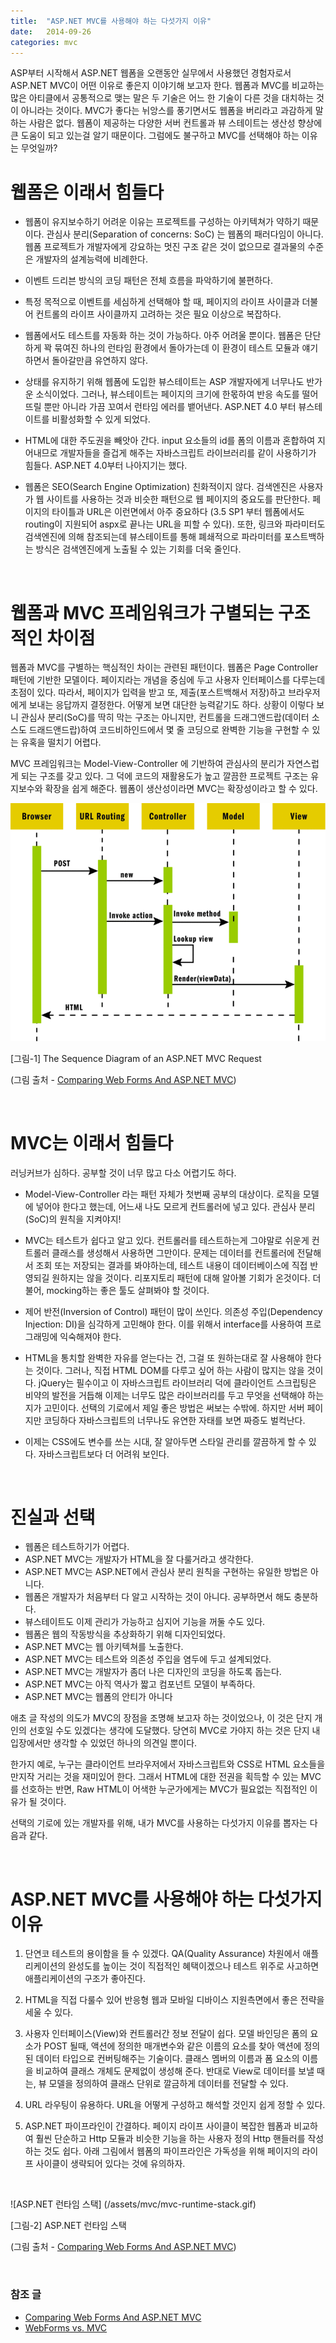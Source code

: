 ```yaml
---
title:  "ASP.NET MVC를 사용해야 하는 다섯가지 이유"
date:   2014-09-26
categories: mvc
---
```


ASP부터 시작해서 ASP.NET 웹폼을 오랜동안 실무에서 사용했던 경험자로서 ASP.NET MVC이 어떤 이유로 좋은지 이야기해 보고자 한다. 웹폼과 MVC를 비교하는 많은 아티클에서 공통적으로 맺는 말은 두 기술은 어느 한 기술이 다른 것을 대치하는 것이 아니라는 것이다. MVC가 좋다는 뉘앙스를 풍기면서도 웹폼을 버리라고 과감하게 말하는 사람은 없다. 웹폼이 제공하는 다양한 서버 컨트롤과 뷰 스테이트는 생산성 향상에 큰 도움이 되고 있는걸 알기 때문이다. 그럼에도 불구하고 MVC를 선택해야 하는 이유는 무엇일까?

# 웹폼은 이래서 힘들다

- 웹폼이 유지보수하기 어려운 이유는 프로젝트를 구성하는 아키텍쳐가 약하기 때문이다. 관심사 분리(Separation of concerns: SoC) 는 웹폼의 패러다임이 아니다. 웹폼 프로젝트가 개발자에게 강요하는 멋진 구조 같은 것이 없으므로 결과물의 수준은 개발자의 설계능력에 비례한다.

- 이벤트 드리븐 방식의 코딩 패턴은 전체 흐름을 파악하기에 불편하다.

- 특정 목적으로 이벤트를 세심하게 선택해야 할 때, 페이지의 라이프 사이클과 더불어 컨트롤의 라이프 사이클까지 고려하는 것은 필요 이상으로 복잡하다.

- 웹폼에서도 테스트를 자동화 하는 것이 가능하다. 아주 어려울 뿐이다. 웹폼은 단단하게 꽉 묶여진 하나의 런타임 환경에서 돌아가는데 이 환경이 테스트 모듈과 얘기하면서 돌아갈만큼 유연하지 않다.

- 상태를 유지하기 위해 웹폼에 도입한 뷰스테이트는 ASP 개발자에게 너무나도 반가운 소식이었다. 그러나, 뷰스테이트는 페이지의 크기에 한몫하여 반응 속도를 떨어뜨릴 뿐만 아니라 가끔 꼬여서 런타임 에러를 뱉어낸다. ASP.NET 4.0 부터 뷰스테이트를 비활성화할 수 있게 되었다.

- HTML에 대한 주도권을 빼앗아 간다. input 요소들의 id를 폼의 이름과 혼합하여 지어내므로 개발자들을 즐겁게 해주는 자바스크립트 라이브러리를 같이 사용하기가 힘들다. ASP.NET 4.0부터 나아지기는 했다.

- 웹폼은 SEO(Search Engine Optimization) 친화적이지 않다. 검색엔진은 사용자가 웹 사이트를 사용하는 것과 비슷한 패턴으로 웹 페이지의 중요도를 판단한다. 페이지의 타이틀과 URL은 이런면에서 아주 중요하다 (3.5 SP1 부터 웹폼에서도 routing이 지원되어 aspx로 끝나는 URL을 피할 수 있다). 또한, 링크와 파라미터도 검색엔진에 의해 참조되는데 뷰스테이트를 통해 폐쇄적으로 파라미터를 포스트백하는 방식은 검색엔진에게 노출될 수 있는 기회를 더욱 줄인다.

<br />

# 웹폼과 MVC 프레임워크가 구별되는 구조적인 차이점

웹폼과 MVC를 구별하는 핵심적인 차이는 관련된 패턴이다. 웹폼은 Page Controller 패턴에 기반한 모델이다. 페이지라는 개념을 중심에 두고 사용자 인터페이스를 다루는데 초점이 있다. 따라서, 페이지가 입력을 받고 또, 제출(포스트백해서 저장)하고 브라우저에게 보내는 응답까지 결정한다. 어떻게 보면 대단한 능력같기도 하다. 상황이 이렇다 보니 관심사 분리(SoC)를 딱히 막는 구조는 아니지만, 컨트롤을 드래그앤드랍(데이터 소스도 드래드앤드랍)하여 코드비하인드에서 몇 줄 코딩으로 완벽한 기능을 구현할 수 있는 유혹을 떨치기 어렵다.

MVC 프레임워크는 Model-View-Controller 에 기반하여 관심사의 분리가 자연스럽게 되는 구조를 갖고 있다. 그 덕에 코드의 재활용도가 높고 깔끔한 프로젝트 구조는 유지보수와 확장을 쉽게 해준다. 웹폼이 생산성이라면 MVC는 확장성이라고 할 수 있다.

![The Sequence Diagram of an ASP.NET MVC Request](/assets/mvc/aspnet-mvc-request.gif)

[그림-1] The Sequence Diagram of an ASP.NET MVC Request

(그림 출처 - [Comparing Web Forms And ASP.NET MVC])

<br />

# MVC는 이래서 힘들다

러닝커브가 심하다. 공부할 것이 너무 많고 다소 어렵기도 하다.

- Model-View-Controller 라는 패턴 자체가 첫번째 공부의 대상이다. 로직을 모델에 넣어야 한다고 했는데, 어느새 나도 모르게 컨트롤러에 넣고 있다. 관심사 분리(SoC)의 원칙을 지켜야지!

- MVC는 테스트가 쉽다고 알고 있다. 컨트롤러를 테스트하는게 그야말로 쉬운게 컨트롤러 클래스를 생성해서 사용하면 그만이다. 문제는 데이터를 컨트롤러에 전달해서 조회 또는 저장되는 결과를 봐야하는데, 테스트 내용이 데이터베이스에 직접 반영되길 원하지는 않을 것이다. 리포지토리 패턴에 대해 알아볼 기회가 온것이다. 더불어, mocking하는 좋은 툴도 살펴봐야 할 것이다.

- 제어 반전(Inversion of Control) 패턴이 많이 쓰인다. 의존성 주입(Dependency Injection: DI)을 심각하게 고민해야 한다. 이를 위해서 interface를 사용하여 프로그래밍에 익숙해져야 한다.

- HTML을 통치할 완벽한 자유를 얻는다는 건, 그걸 또 원하는대로 잘 사용해야 한다는 것이다. 그러나, 직접 HTML DOM를 다루고 싶어 하는 사람이 많지는 않을 것이다. jQuery는 필수이고 이 자바스크립트 라이브러리 덕에 클라이언트 스크립팅은 비약의 발전을 거듭해 이제는 너무도 많은 라이브러리를 두고 무엇을 선택해야 하는지가 고민이다. 선택의 기로에서 제일 좋은 방법은 써보는 수밖에. 하지만 서버 페이지만 코딩하다 자바스크립트의 너무나도 유연한 자태를 보면 짜증도 벌컥난다.

- 이제는 CSS에도 변수를 쓰는 시대, 잘 알아두면 스타일 관리를 깔끔하게 할 수 있다. 자바스크립트보다 더 어려워 보인다.

<br />

# 진실과 선택

- 웹폼은 테스트하기가 어렵다.
- ASP.NET MVC는 개발자가 HTML을 잘 다룰거라고 생각한다.
- ASP.NET MVC는 ASP.NET에서 관심사 분리 원칙을 구현하는 유일한 방법은 아니다.
- 웹폼은 개발자가 처음부터 다 알고 시작하는 것이 아니다. 공부하면서 해도 충분하다.
- 뷰스테이트도 이제 관리가 가능하고 심지어 기능을 꺼둘 수도 있다.
- 웹폼은 웹의 작동방식을 추상화하기 위해 디자인되었다.
- ASP.NET MVC는 웹 아키텍쳐를 노출한다.
- ASP.NET MVC는 테스트와 의존성 주입을 염두에 두고 설계되었다.
- ASP.NET MVC는 개발자가 좀더 나은 디자인의 코딩을 하도록 돕는다.
- ASP.NET MVC는 아직 역사가 짧고 컴포넌트 모델이 부족하다.
- ASP.NET MVC는 웹폼의 안티가 아니다

애초 글 작성의 의도가 MVC의 장점을 조명해 보고자 하는 것이었으나, 이 것은 단지 개인의 선호일 수도 있겠다는 생각에 도달했다. 당연히 MVC로 가야지 하는 것은 단지 내 입장에서만 생각할 수 있었던 하나의 의견일 뿐이다.

한가지 예로, 누구는 클라이언트 브라우저에서 자바스크립트와 CSS로 HTML 요소들을 만지작 거리는 것을 재미있어 한다. 그래서 HTML에 대한 전권을 획득할 수 있는 MVC를 선호하는 반면, Raw HTML이 어색한 누군가에게는 MVC가 필요없는 직접적인 이유가 될 것이다.

선택의 기로에 있는 개발자를 위해, 내가 MVC를 사용하는 다섯가지 이유를 뽑자는 다음과 같다.

<br />

# ASP.NET MVC를 사용해야 하는 다섯가지 이유

1. 단연코 테스트의 용이함을 들 수 있겠다. QA(Quality Assurance) 차원에서 애플리케이션의 완성도를 높이는 것이 직접적인 혜택이겠으나 테스트 위주로 사고하면 애플리케이션의 구조가 좋아진다.

2. HTML을 직접 다룰수 있어 반응형 웹과 모바일 디바이스 지원측면에서 좋은 전략을 세울 수 있다.

3. 사용자 인터페이스(View)와 컨트롤러간 정보 전달이 쉽다. 모델 바인딩은 폼의 요소가 POST 될때, 액션에 정의한 매개변수와 같은 이름의 요소를 찾아 액션에 정의된 데이터 타입으로 컨버팅해주는 기술이다. 클래스 멤버의 이름과 폼 요소의 이름을 비교하여 클래스 개체도 문제없이 생성해 준다. 반대로 View로 데이터를 보낼 때는, 뷰 모델을 정의하여 클래스 단위로 깔금하게 데이터를 전달할 수 있다.

4. URL 라우팅이 유용하다. URL을 어떻게 구성하고 해석할 것인지 쉽게 정할 수 있다.

5. ASP.NET 파이프라인이 간결하다. 페이지 라이프 사이클이 복잡한 웹폼과 비교하여 훨씬 단순하고 Http 모듈과 비슷한 기능을 하는 사용자 정의 Http 핸들러를 작성하는 것도 쉽다. 아래 그림에서 웹폼의 파이프라인은 가독성을 위해 페이지의 라이프 사이클이 생략되어 있다는 것에 유의하자.

<br />

![ASP.NET 런타임 스택] (/assets/mvc/mvc-runtime-stack.gif)

[그림-2] ASP.NET 런타임 스택

(그림 출처 - [Comparing Web Forms And ASP.NET MVC])

<br />

### 참조 글
* [Comparing Web Forms And ASP.NET MVC]
* [WebForms vs. MVC](http://www.codeproject.com/Articles/528117/WebForms-vs-MVC)

[Comparing Web Forms And ASP.NET MVC]: https://msdn.microsoft.com/en-us/magazine/dd942833.aspx
